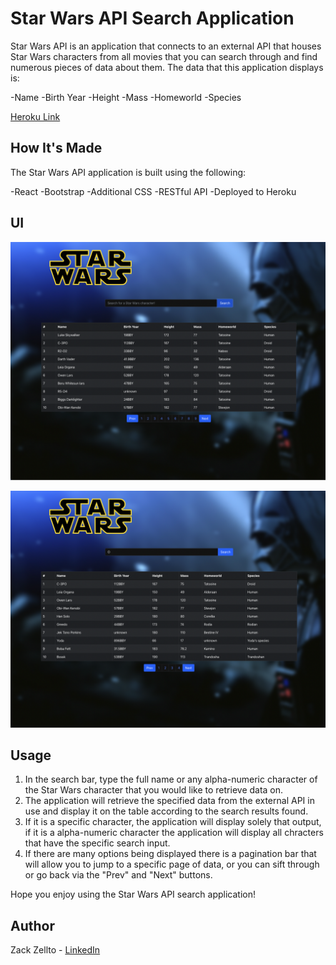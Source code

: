 # Star Wars API Search Application

Star Wars API is an application that connects to an external API that houses Star Wars characters from all movies that you can search through and find numerous pieces of data about them. The data that this application displays is:

-Name
-Birth Year
-Height
-Mass
-Homeworld
-Species

[Heroku Link](https://zack-react-swapi-app.herokuapp.com/)

## How It's Made

The Star Wars API application is built using the following:

-React
-Bootstrap
-Additional CSS
-RESTful API
-Deployed to Heroku

## UI
![Star Wars API Landing Page](https://github.com/zackzellto/SWAPI/blob/master/swapi-landing-page.png?raw=true)

![Star Wars API Search Active](https://github.com/zackzellto/SWAPI/blob/master/swapi-search-use.png?raw=true)

## Usage

1. In the search bar, type the full name or any alpha-numeric character of the Star Wars character that you would like to retrieve data on.
2. The application will retrieve the specified data from the external API in use and display it on the table according to the search results found.
3. If it is a specific character, the application will display solely that output, if it is a alpha-numeric character the application will display all chracters that have the specific search input.
4. If there are many options being displayed there is a pagination bar that will allow you to jump to a specific page of data, or you can sift through or go back via the "Prev" and "Next" buttons.

Hope you enjoy using the Star Wars API search application!

## Author
Zack Zellto - [LinkedIn](https://www.linkedin.com/in/zackzellto/)
